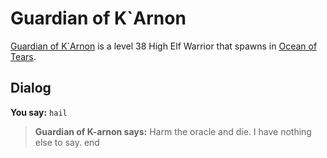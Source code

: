 # Guardian of K\`Arnon



[Guardian of K\`Arnon](/npc/69106) is a level 38 High Elf Warrior that spawns in [Ocean of Tears](/zone/69).



## Dialog

**You say:** `hail`



>**Guardian of K-arnon says:** Harm the oracle and die.  I have nothing else to say.
end